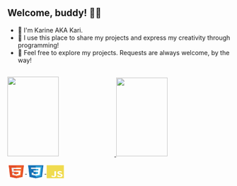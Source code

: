 ## Welcome, buddy! 🧚‍♂️

- 🌱 I'm Karine AKA Kari. 
- 🌿 I use this place to share my projects and express my creativity through programming!
- 🍃 Feel free to explore my projects. Requests are always welcome, by the way!

##

<div>
  <a href="https://github.com/karimendes">
  <img height= "180em" width="48%" src="https://github-readme-stats.vercel.app/api?username=karimendes&theme=vue&show_icons=true&include_all_commits=true&count_private=true"/>
  <img height="178em" width="48%" src="https://github-readme-stats.vercel.app/api/top-langs/?username=karimendes&layout=compact&langs_count=16&theme=vue"/>
</div>

<div style="display: inline_block"><br>
  <img align="center" alt="Kari-HTML" height="30" width="40" src="https://raw.githubusercontent.com/devicons/devicon/master/icons/html5/html5-original.svg">
  <img align="center" alt="Kari-CSS" height="30" width="40" src="https://raw.githubusercontent.com/devicons/devicon/master/icons/css3/css3-original.svg">
  <img align="center" alt="Kari-Js" height="30" width="40" src="https://raw.githubusercontent.com/devicons/devicon/master/icons/javascript/javascript-plain.svg">
</div>
